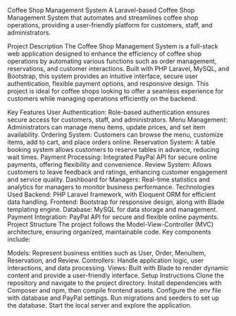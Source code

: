 Coffee Shop Management System
A Laravel-based Coffee Shop Management System that automates and streamlines coffee shop operations, providing a user-friendly platform for customers, staff, and administrators.

Project Description
The Coffee Shop Management System is a full-stack web application designed to enhance the efficiency of coffee shop operations by automating various functions such as order management, reservations, and customer interactions. Built with PHP Laravel, MySQL, and Bootstrap, this system provides an intuitive interface, secure user authentication, flexible payment options, and responsive design. This project is ideal for coffee shops looking to offer a seamless experience for customers while managing operations efficiently on the backend.

Key Features
User Authentication: Role-based authentication ensures secure access for customers, staff, and administrators.
Menu Management: Administrators can manage menu items, update prices, and set item availability.
Ordering System: Customers can browse the menu, customize items, add to cart, and place orders online.
Reservation System: A table booking system allows customers to reserve tables in advance, reducing wait times.
Payment Processing: Integrated PayPal API for secure online payments, offering flexibility and convenience.
Review System: Allows customers to leave feedback and ratings, enhancing customer engagement and service quality.
Dashboard for Managers: Real-time statistics and analytics for managers to monitor business performance.
Technologies Used
Backend: PHP Laravel framework, with Eloquent ORM for efficient data handling.
Frontend: Bootstrap for responsive design, along with Blade templating engine.
Database: MySQL for data storage and management.
Payment Integration: PayPal API for secure and flexible online payments.
Project Structure
The project follows the Model-View-Controller (MVC) architecture, ensuring organized, maintainable code. Key components include:

Models: Represent business entities such as User, Order, MenuItem, Reservation, and Review.
Controllers: Handle application logic, user interactions, and data processing.
Views: Built with Blade to render dynamic content and provide a user-friendly interface.
Setup Instructions
Clone the repository and navigate to the project directory.
Install dependencies with Composer and npm, then compile frontend assets.
Configure the .env file with database and PayPal settings.
Run migrations and seeders to set up the database.
Start the local server and explore the application.
